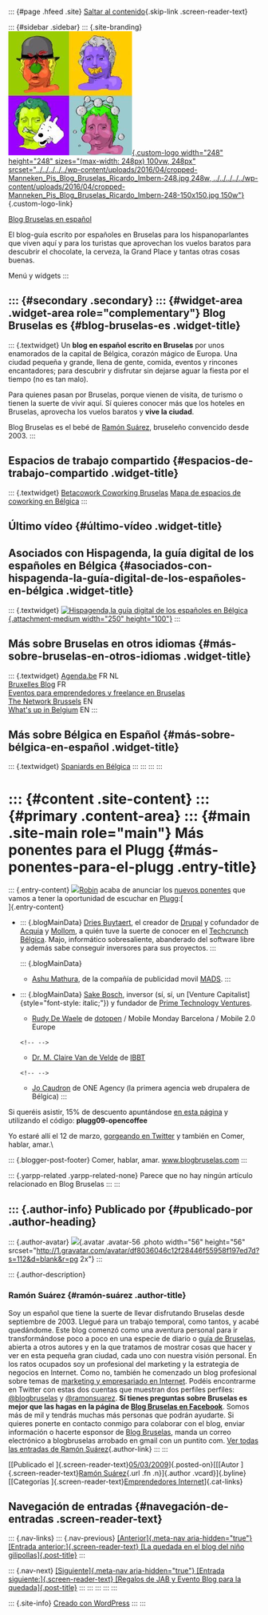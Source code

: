 ::: {#page .hfeed .site}
[Saltar al
contenido](../../../../../index.html?p=265#content){.skip-link
.screen-reader-text}

::: {#sidebar .sidebar}
::: {.site-branding}
[![](../../../../../wp-content/uploads/2016/04/cropped-Manneken_Pis_Blog_Bruselas_Ricardo_Imbern-248.jpg){.custom-logo
width="248" height="248" sizes="(max-width: 248px) 100vw, 248px"
srcset="../../../../../wp-content/uploads/2016/04/cropped-Manneken_Pis_Blog_Bruselas_Ricardo_Imbern-248.jpg 248w, ../../../../../wp-content/uploads/2016/04/cropped-Manneken_Pis_Blog_Bruselas_Ricardo_Imbern-248-150x150.jpg 150w"}](../../../../../index.html){.custom-logo-link}

[Blog Bruselas en español](../../../../../index.html)

El blog-guía escrito por españoles en Bruselas para los hispanoparlantes
que viven aquí y para los turistas que aprovechan los vuelos baratos
para descubrir el chocolate, la cerveza, la Grand Place y tantas otras
cosas buenas.

Menú y widgets
:::

::: {#secondary .secondary}
::: {#widget-area .widget-area role="complementary"}
Blog Bruselas es {#blog-bruselas-es .widget-title}
----------------

::: {.textwidget}
Un **blog en español escrito en Bruselas** por unos enamorados de la
capital de Bélgica, corazón mágico de Europa. Una ciudad pequeña y
grande, llena de gente, comida, eventos y rincones encantadores; para
descubrir y disfrutar sin dejarse aguar la fiesta por el tiempo (no es
tan malo).

Para quienes pasan por Bruselas, porque vienen de visita, de turismo o
tienen la suerte de vivir aquí. Sí quieres conocer más que los hoteles
en Bruselas, aprovecha los vuelos baratos y **vive la ciudad**.

Blog Bruselas es el bebé de [Ramón Suárez](http://www.ramonsuarez.com),
bruseleño convencido desde 2003.
:::

Espacios de trabajo compartido {#espacios-de-trabajo-compartido .widget-title}
------------------------------

::: {.textwidget}
[Betacowork Coworking Bruselas](http://www.betacowork.com) [Mapa de
espacios de coworking en Bélgica](http://coworkingbelgium.com)
:::

Último vídeo {#último-vídeo .widget-title}
------------

Asociados con Hispagenda, la guía digital de los españoles en Bélgica {#asociados-con-hispagenda-la-guía-digital-de-los-españoles-en-bélgica .widget-title}
---------------------------------------------------------------------

::: {.textwidget}
[![Hispagenda,la guía digital de los españoles en
Bélgica](../../../../../wp-content/uploads/2010/04/Hispagenda-250px.gif "Hispagenda, la guía digital de los españoles en Bélgica"){.attachment-medium
width="250" height="100"}](http://www.hispagenda.com)
:::

Más sobre Bruselas en otros idiomas {#más-sobre-bruselas-en-otros-idiomas .widget-title}
-----------------------------------

::: {.textwidget}
[Agenda.be](http://www.agenda.be) FR NL\
[Bruxelles Blog](http://www.bxlblog.be/) FR\
[Eventos para emprendedores y freelance en
Bruselas](http://www.betacowork.com/events/)\
[The Network
Brussels](http://groups.yahoo.com/group/TheNetworkBrussels/) EN\
[What\'s up in Belgium](http://www.whatsupin.be/) EN
:::

Más sobre Bélgica en Español {#más-sobre-bélgica-en-español .widget-title}
----------------------------

::: {.textwidget}
[Spaniards en Bélgica](http://www.spaniards.es/paises/belgica)
:::
:::
:::
:::

::: {#content .site-content}
::: {#primary .content-area}
::: {#main .site-main role="main"}
Más ponentes para el Plugg {#más-ponentes-para-el-plugg .entry-title}
==========================

::: {.entry-content}
[![](http://plugg.eu/userfiles/images/banner_skyscraper.gif)](http://plugg.eu/)[Robin](http://twitter.com/robinwauters)
acaba de anunciar los [nuevos ponentes](http://tinyurl.com/b52gq6) que
vamos a tener la oportunidad de escuchar en [Plugg](http://plugg.eu/):[\
]{.entry-content}

-   ::: {.blogMainData}
    [Dries
    Buytaert](http://plugg.eu/program/speakers/p/detail/dries-buytaert),
    el creador de [Drupal](http://drupal.org/) y cofundador de
    [Acquia](http://acquia.com/) y [Mollom](http://mollom.com/), a quién
    tuve la suerte de conocer en el [Techcrunch
    Bélgica](http://comerhablaramar.blogspot.com/2008/11/techcrunch-blgica.html).
    Majo, informático sobresaliente, abanderado del software libre y
    además sabe conseguir inversores para sus proyectos.
    :::

    ::: {.blogMainData}
    -   [Ashu
        Mathura](http://plugg.eu/program/speakers/p/detail/ashu-mathura),
        de la compañía de publicidad movil [MADS](http://www.mads.com/).
    :::

-   ::: {.blogMainData}
    [Sake Bosch](http://plugg.eu/program/speakers/p/detail/sake-bosch),
    inversor (sí, sí, un [Venture
    Capitalist]{style="font-style: italic;"}) y fundador de [Prime
    Technology Ventures](http://www.ptv.com/).
    -   [Rudy De
        Waele](http://plugg.eu/program/speakers/p/detail/rudy-de-waele)
        de
        [dotopen](http://plugg.eu/about/our-sponsors/p/detail/dotopen) /
        Mobile Monday Barcelona / Mobile 2.0 Europe

    ```{=html}
    <!-- -->
    ```
    -   [Dr. M. Claire Van de
        Velde](http://plugg.eu/program/speakers/p/detail/dr-m-claire-van-de-velde)
        de [IBBT](http://plugg.eu/about/our-sponsors/p/detail/ibbt)

    ```{=html}
    <!-- -->
    ```
    -   [Jo
        Caudron](http://plugg.eu/program/speakers/p/detail/jo-caudron)
        de ONE Agency (la primera agencia web drupalera de Bélgica)
    :::

Si queréis asistir, 15% de descuento apuntándose [en esta
página](http://www.amiando.com/plugg-2009.html?page=205340#EventTicketShopPanel)
y utilizando el código: **plugg09-opencoffee**

Yo estaré allí el 12 de marzo, [gorgeando en
Twitter](http://twitter.com/ramonsuarez) y también en Comer, hablar,
amar.\

::: {.blogger-post-footer}
Comer, hablar, amar. www.blogbruselas.com
:::

::: {.yarpp-related .yarpp-related-none}
Parece que no hay ningún artículo relacionado en Blog Bruselas
:::
:::

::: {.author-info}
Publicado por {#publicado-por .author-heading}
-------------

::: {.author-avatar}
![](http://1.gravatar.com/avatar/df8036046c12f28446f55958f197ed7d?s=56&d=blank&r=pg){.avatar
.avatar-56 .photo width="56" height="56"
srcset="http://1.gravatar.com/avatar/df8036046c12f28446f55958f197ed7d?s=112&d=blank&r=pg 2x"}
:::

::: {.author-description}
### Ramón Suárez {#ramón-suárez .author-title}

Soy un español que tiene la suerte de llevar disfrutando Bruselas desde
septiembre de 2003. Llegué para un trabajo temporal, como tantos, y
acabé quedándome. Este blog comenzó como una aventura personal para ir
transformándose poco a poco en una especie de diario o [guía de
Bruselas](../../../../../index.html), abierta a otros autores y en la
que tratamos de mostrar cosas que hacer y ver en esta pequeña gran
ciudad, cada uno con nuestra visión personal. En los ratos ocupados soy
un profesional del marketing y la estrategia de negocios en Internet.
Como no, también he comenzado un blog profesional sobre temas de
[marketing y empresariado en Internet](http://ramonsuarez.com). Podéis
encontrarme en Twitter con estas dos cuentas que muestran dos perfiles
perfiles: [\@blogbruselas](http://twitter.com/blogbruselas) y
[\@ramonsuarez](http://twitter.com/ramonsuarez). **Sí tienes preguntas
sobre Bruselas es mejor que las hagas en la página de [Blog Bruselas en
Facebook](http://www.facebook.com/blogbruselas)**. Somos más de mil y
tendrás muchas más personas que podrán ayudarte. Si quieres ponerte en
contacto conmigo para colaborar con el blog, enviar información o
hacerte esponsor de [Blog Bruselas](../../../../../index.html), manda un
correo electrónico a blogbruselas arrobado en gmail con un puntito com.
[Ver todas las entradas de Ramón
Suárez](../../../../2010/04/30/index.html?author=2){.author-link}
:::
:::

[[Publicado el
]{.screen-reader-text}[05/03/2009](../../../../../index.html?p=265)]{.posted-on}[[[Autor
]{.screen-reader-text}[Ramón
Suárez](../../../../2010/04/30/index.html?author=2){.url .fn
.n}]{.author .vcard}]{.byline}[[Categorías
]{.screen-reader-text}[Emprendedores
Internet](../../../../category/emprendedores-internet/index.html)]{.cat-links}

Navegación de entradas {#navegación-de-entradas .screen-reader-text}
----------------------

::: {.nav-links}
::: {.nav-previous}
[[Anterior]{.meta-nav aria-hidden="true"} [Entrada
anterior:]{.screen-reader-text} [La quedada en el blog del niño
gilipollas]{.post-title}](../../../../../index.html?p=264)
:::

::: {.nav-next}
[[Siguiente]{.meta-nav aria-hidden="true"} [Entrada
siguiente:]{.screen-reader-text} [Regalos de JAB y Evento Blog para la
quedada]{.post-title}](../../../../../index.html?p=266)
:::
:::
:::
:::
:::

::: {.site-info}
[Creado con WordPress](https://es.wordpress.org/)
:::
:::
